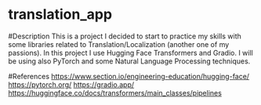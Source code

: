 ﻿# translation_app

#Description
This is a project I decided to start to practice my skills with some libraries related to Translation/Localization (another one of my passions).
In this project I use Hugging Face Transformers and Gradio. I will be using also PyTorch and some Natural Language Processing techniques.

#References
https://www.section.io/engineering-education/hugging-face/
https://pytorch.org/
https://gradio.app/
https://huggingface.co/docs/transformers/main_classes/pipelines
